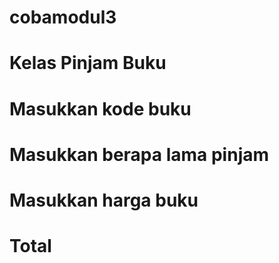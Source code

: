 # cobamodul3

# Kelas Pinjam Buku
# Masukkan kode buku
# Masukkan berapa lama pinjam
# Masukkan harga buku
# Total 
